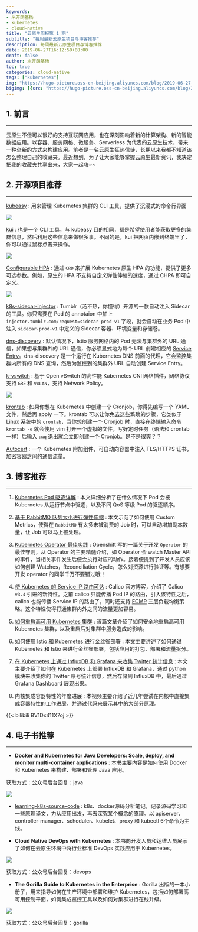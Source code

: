 ```yaml
---
keywords:
- 米开朗基杨
- kubernetes
- cloud-native
title: "云原生周报第 1 期"
subtitle: "每周最新云原生项目与博客推荐"
description: 每周最新云原生项目与博客推荐
date: 2019-06-27T16:12:50+08:00
draft: false
author: 米开朗基杨
toc: true
categories: cloud-native
tags: ["kubernetes"]
img: "https://hugo-picture.oss-cn-beijing.aliyuncs.com/blog/2019-06-27-D2pZj7NX0AAMG97.jpg"
bigimg: [{src: "https://hugo-picture.oss-cn-beijing.aliyuncs.com/blog/2019-04-27-080627.jpg"}]
---
```


## <span id="inline-toc">1.</span> 前言

----

云原生不但可以很好的支持互联网应用，也在深刻影响着新的计算架构、新的智能数据应用。以容器、服务网格、微服务、Serverless 为代表的云原生技术，带来一种全新的方式来构建应用。笔者是一名云原生狂热信徒，长期以来我都不知道该怎么整理自己的收藏夹。最近想到，为了让大家能够掌握云原生最新资讯，我决定把我的收藏夹共享出来，大家一起嗨~~

## <span id="inline-toc">2.</span> 开源项目推荐

----

[kubeasy](https://github.com/marcenacp/kubeasy) : 用来管理 Kubernetes 集群的 CLI 工具，提供了沉浸式的命令行界面

![](https://hugo-picture.oss-cn-beijing.aliyuncs.com/images/1_IXbGxeofG5r4FUOUE0k9_g.gif)

[kui](https://github.com/IBM/kui) : 也是一个 CLI 工具，与 kubeasy 目的相同，都是希望使用者能获取更多的集群信息，然后利用这些信息来做很多事。不同的是，kui 把网页内嵌到终端里了，你可以通过鼠标点击来操作。

![](https://hugo-picture.oss-cn-beijing.aliyuncs.com/images/1_YyWzawiJBmvrxfXnegJTzA.gif)

[Configurable HPA](https://github.com/postmates/configurable-hpa) : 通过 `CRD` 来扩展 Kubernetes 原生 HPA 的功能，提供了更多可选参数。例如，原生的 HPA 不支持自定义弹性伸缩的速度，通过 CHPA 即可自定义。

![](https://hugo-picture.oss-cn-beijing.aliyuncs.com/blog/2019-06-24-060828.jpg)

[k8s-sidecar-injector](github.com/tumblr/k8s-sidecar-injector) : Tumblr（汤不热，你懂得）开源的一款自动注入 Sidecar 的工具。你只需要在 Pod 的 annotaion 中加上 `injector.tumblr.com/request=sidecar-prod-v1` 字段，就会自动在业务 Pod 中注入 `sidecar-prod-v1` 中定义的 Sidecar 容器、环境变量和存储卷。

[dns-discovery](https://github.com/istio-ecosystem/dns-discovery) : 默认情况下，Istio 服务网格内的 Pod 无法与集群外的 URL 通信，如果想与集群外的 URL 通信，你必须显式地为每个 URL 创建相应的 [Service Entry](https://istio.io/docs/reference/config/networking/v1alpha3/service-entry/)。dns-discovery 是一个运行在 Kubernetes DNS 前面的代理，它会监控集群内所有的 DNS 查询，然后为监控到的集群外 URL 自动创建 Service Entry。

[k-vswitch](https://github.com/k-vswitch/k-vswitch) : 基于 Open vSwitch 的高性能 Kubernetes CNI 网络插件，网络协议支持 `GRE` 和 `VxLAN`，支持 Network Policy。

![](https://hugo-picture.oss-cn-beijing.aliyuncs.com/blog/2019-06-24-064500.jpg)

[krontab](https://github.com/jacobtomlinson/krontab) : 如果你想在 Kubernetes 中创建一个 Cronjob，你得先编写一个 YAML 文件，然后再 apply 一下。krontab 可以让你免去这些繁琐的步骤，它类似于 Linux 系统中的 `crontab`，当你想创建一个 Cronjob 时，直接在终端输入命令 `krontab -e` 就会使用 vim 打开一个虚拟的文件，写好定时任务（语法和 crontab 一样）后输入 `:wq` 退出就会立即创建一个 Cronjob。是不是很爽？？

[Autocert](https://github.com/smallstep/autocert) : 一个 Kubernetes 附加组件，可自动向容器中注入 TLS/HTTPS 证书，加密容器之间的通信流量。

## <span id="inline-toc">3.</span> 博客推荐

----

1. [Kubernetes Pod 驱逐详解](https://icloudnative.io/posts/kubernetes-eviction/) : 本文详细分析了在什么情况下 Pod 会被 Kubernetes 从运行节点中驱逐，以及不同 QoS 等级 Pod 的驱逐顺序。

2. [基于 RabbitMQ 队列大小进行弹性伸缩](https://itnext.io/kubernetes-workers-autoscaling-based-on-rabbitmq-queue-size-cb0803193cdf) : 本文示范了如何使用 Custom Metrics，使得在 `RabbitMQ` 有太多未被消费的 Job 时，可以自动增加副本数量，让 Job 可以马上被处理。 

3. [Kubernetes Operator 最佳实践](https://blog.openshift.com/kubernetes-operators-best-practices/) : Openshift 写的一篇关于开发 `Operator` 的最佳守则，从 Operator 的主要精髓介绍，如 Operator 会 watch Master API 的事件，当相关事件发生后便会执行对应的动作。接着便提到了开发人员应该如何创建 Watches，Reconciliation Cycle，怎么对资源进行验证等。有想要开发 operator 的同学千万不要错过哦！

4. [使 Kubernetes 的 Service IP 路由可达](https://www.projectcalico.org/kubernetes-service-ip-route-advertisement/) : Calico 官方博客，介绍了 Calico `v3.4` 引进的新特性。之前 calico 只能传播 Pod IP 的路由，引入该特性之后，calico 也能传播 Service IP 的路由了，同时还支持 [ECMP](https://www.wikiwand.com/zh/%E7%AD%89%E5%83%B9%E5%A4%9A%E8%B7%AF%E5%BE%91%E8%B7%AF%E7%94%B1) 三层负载均衡策略。这个特性使得打通集群内外之间的流量更加容易。

5. [如何重启高可用 Kubernetes 集群](https://medium.com/@liejuntao001/how-to-reboot-highly-available-kubernetes-cluster-5a9df4daecf) : 该篇文章介绍了如何安全地重启高可用 Kubernetes 集群，以及重启后对集群中服务造成的影响。

6. [如何使用 Istio 和 Kubernetes 进行金丝雀部署](https://www.digitalocean.com/community/tutorials/how-to-do-canary-deployments-with-istio-and-kubernetes) : 本文主要讲述了如何通过 Kubernetes 和 Istio 来进行金丝雀部署，包括应用的打包、部署和流量拆分。

7. [在 Kubernetes 上通过 InfluxDB 和 Grafana 来收集 Twitter 统计信息](https://opensource.com/article/19/2/deploy-influxdb-grafana-kubernetes) : 本文主要介绍了如何在 Kubernetes 上部署 InfluxDB 和 Grafana，通过 python 模块来收集你的 Twitter 账号统计信息，然后存储到 InfluxDB 中，最后通过 Grafana Dashboard 展现出来。 

8. 内核集成容器特性的年度进展 : 本视频主要介绍了近几年尝试在内核中直接集成容器特性的工作进展，并通过代码来展示其中的大部分原理。

{{< bilibili BV1Dx411X7oj >}}

## <span id="inline-toc">4.</span> 电子书推荐

----

+ **Docker and Kubernetes for Java Developers: Scale, deploy, and monitor multi-container applications** : 本书主要内容是如何使用 Docker 和 Kubernetes 来构建、部署和管理 Java 应用。

获取方式：公众号后台回复：java

![](https://hugo-picture.oss-cn-beijing.aliyuncs.com/blog/2019-06-24-080754.jpg)

+ [learning-k8s-source-code](https://github.com/Kevin-fqh/learning-k8s-source-code) : k8s、docker源码分析笔记，记录源码学习和一些原理译文，力从应用出发，再去深究某个概念的原理。以 apiserver、controller-manager、scheduler、kubelet、proxy 和 kubectl 6个命令为主线。

+ **Cloud Native DevOps with Kubernetes** : 本书向开发人员和运维人员展示了如何在云原生环境中将行业标准 DevOps 实践应用于 Kubernetes。

![](https://hugo-picture.oss-cn-beijing.aliyuncs.com/blog/2019-06-24-103854.jpg)

获取方式：公众号后台回复：devops

+ **The Gorilla Guide to Kubernetes in the Enterprise** : Gorilla 出版的一本小册子，用来指导如何在生产环境中部署和维护 Kubernetes，包括如何部署高可用控制平面，如何集成监控工具以及如何对集群进行在线升级。

![](https://hugo-picture.oss-cn-beijing.aliyuncs.com/blog/2019-06-27-2019-06-27-055136.2.jpg)

获取方式：公众号后台回复：gorilla
